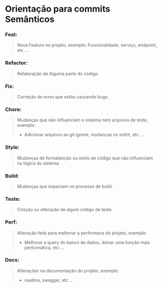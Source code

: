 # Orientação para commits Semânticos

### Feat:
> Nova Feature no projeto, exemplo: Funcionalidade, serviço, endpoint, etc ...


### Refactor:
> Refatoração de Alguma parte do código.


### Fix:
> Correção de erros que estão causando bugs.


### Chore:
> Mudanças que não influenciam o sistema nem arquivos de teste, exemplo: 
> - Adicionar arquivos ao git ignore, mudanças no eslint, etc ...


### Style:
> Mudanças de formatanção ou estilo de código que não influenciam na lógica do sistema.


### Build: 
> Mudanças que impactam no processo de build.


### Teste:
> Criação ou alteração de algum código de teste.


### Perf:
> Alteração feita para melhorar a performace do projeto, exemplo:
> - Melhorar a query do banco de dados, deixar uma função mais performática, etc ...


### Docs: 
> Alterações na documentação do projeto, exemplo:
> - readme, swagger, etc ...

